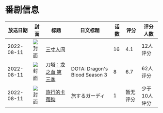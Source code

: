 # 番剧信息

|放送日期|封面|标题|日文标题|话数|评分|评分人数|
|---|---|---|---|---|---|---|
|2022-08-11|![封面](https://lain.bgm.tv/pic/cover/c/f4/f4/386102_g4YRQ.jpg)|[三寸人间](https://bangumi.tv/subject/386102)||16|4.1|12人评分|
|2022-08-11|![封面](https://lain.bgm.tv/pic/cover/c/be/48/386949_WGjFK.jpg)|[刀塔：龙之血 第三季](https://bangumi.tv/subject/386949)|DOTA: Dragon's Blood Season 3|8|6.7|62人评分|
|2022-08-11|![封面](https://lain.bgm.tv/pic/cover/c/ae/8f/421420_phVgp.jpg)|[旅行的卡蒂狗](https://bangumi.tv/subject/421420)|旅するガーディ|1|暂无评分|少于10人评分|
